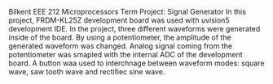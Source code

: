 Bilkent EEE 212 Microprocessors Term Project: Signal Generator
In this project, FRDM-KL25Z development board was used with uvision5 development IDE. 
In the project, three different waveforms were generated inside of the board. By using a potentiometer, the amplitude of the generated waveform was changed. Analog signal coming from the potentiometer was smapled with the internal ADC of the development board. A button waa used to interchnage between waveform modes: square wave, saw tooth wave and rectifiec sine wave. 
